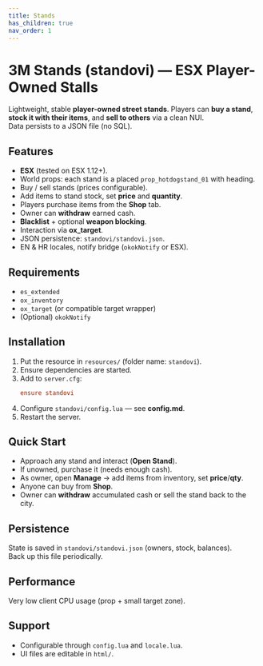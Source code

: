 ```yaml
---
title: Stands
has_children: true
nav_order: 1
---
```



# 3M Stands (standovi) — ESX Player-Owned Stalls

Lightweight, stable **player-owned street stands**. Players can **buy a stand**, **stock it with their items**, and **sell to others** via a clean NUI.  
Data persists to a JSON file (no SQL).

## Features
- **ESX** (tested on ESX 1.12+).
- World props: each stand is a placed `prop_hotdogstand_01` with heading.
- Buy / sell stands (prices configurable).
- Add items to stand stock, set **price** and **quantity**.
- Players purchase items from the **Shop** tab.
- Owner can **withdraw** earned cash.
- **Blacklist** + optional **weapon blocking**.
- Interaction via **ox_target**.
- JSON persistence: `standovi/standovi.json`.
- EN & HR locales, notify bridge (`okokNotify` or ESX).

## Requirements
- `es_extended`
- `ox_inventory`
- `ox_target` (or compatible target wrapper)
- (Optional) `okokNotify`

## Installation
1. Put the resource in `resources/` (folder name: `standovi`).  
2. Ensure dependencies are started.
3. Add to `server.cfg`:
   ```cfg
   ensure standovi
   ```
4. Configure `standovi/config.lua` — see **config.md**.
5. Restart the server.

## Quick Start
- Approach any stand and interact (**Open Stand**).  
- If unowned, purchase it (needs enough cash).  
- As owner, open **Manage** → add items from inventory, set **price**/**qty**.  
- Anyone can buy from **Shop**.  
- Owner can **withdraw** accumulated cash or sell the stand back to the city.

## Persistence
State is saved in `standovi/standovi.json` (owners, stock, balances).  
Back up this file periodically.

## Performance
Very low client CPU usage (prop + small target zone).

## Support
- Configurable through `config.lua` and `locale.lua`.
- UI files are editable in `html/`.
